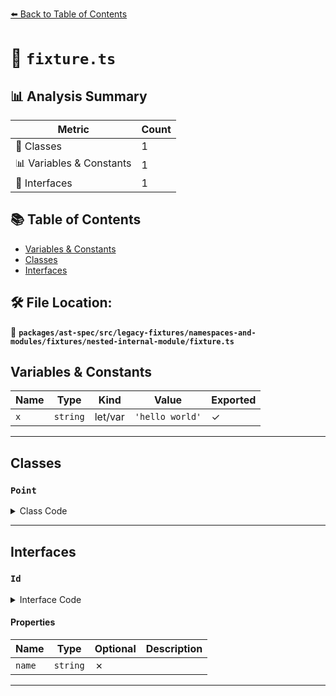 [⬅️ Back to Table of Contents](../../../../../../../index.md)

# 📄 `fixture.ts`

## 📊 Analysis Summary

| Metric | Count |
|--------|-------|
| 🧱 Classes | 1 |
| 📊 Variables & Constants | 1 |
| 📐 Interfaces | 1 |

## 📚 Table of Contents

- [Variables & Constants](#variables-constants)
- [Classes](#classes)
- [Interfaces](#interfaces)

## 🛠️ File Location:
📂 **`packages/ast-spec/src/legacy-fixtures/namespaces-and-modules/fixtures/nested-internal-module/fixture.ts`**

## Variables & Constants

| Name | Type | Kind | Value | Exported |
|------|------|------|-------|----------|
| `x` | `string` | let/var | `'hello world'` | ✓ |


---

## Classes

### `Point`

<details><summary>Class Code</summary>

```ts
export class Point {
    constructor(
      public x: number,
      public y: number,
    ) {}
  }
```
</details>


---

## Interfaces

### `Id`

<details><summary>Interface Code</summary>

```ts
export interface Id {
      name: string;
    }
```
</details>

#### Properties

| Name | Type | Optional | Description |
|------|------|----------|-------------|
| `name` | `string` | ✗ |  |


---
